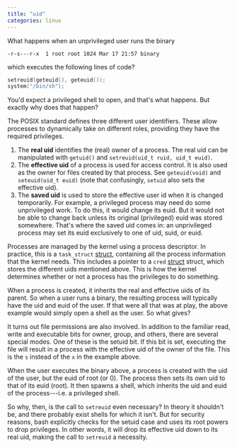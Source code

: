 ```yaml
---
title: "uid"
categories: linux
---
```


What happens when an unprivileged user runs the binary

```
-r-s---r-x  1 root root 1024 Mar 17 21:57 binary
```

which executes the following lines of code?

```c
setreuid(geteuid(), geteuid());
system("/bin/sh");
```

You'd expect a privileged shell to open, and that's what happens. But exactly why does that happen?

The POSIX standard defines three different user identifiers. These allow processes to dynamically take on different roles, providing they have the required privileges.

1. The **real uid** identifies the (real) owner of a process. The real uid can be manipulated with `getuid()` and `setreuid(uid_t ruid, uid_t euid)`.
2. The **effective uid** of a process is used for access control. It is also used as the owner for files created by that process. See `geteuid(void)` and `seteuid(uid_t euid)` (note that confusingly, `setuid` also sets the effective uid).
3. The **saved uid** is used to store the effective user id when it is changed temporarily. For example, a privileged process may need do some unprivileged work. To do this, it would change its euid. But it would not be able to change back unless its original (privileged) euid was stored somewhere. That's where the saved uid comes in: an unprivileged process may set its euid exclusively to one of uid, suid, or euid.

Processes are managed by the kernel using a process descriptor. In practice, this is a `task_struct` [struct](https://github.com/torvalds/linux/blob/8f5fd927c3a7576d57248a2d7a0861c3f2795973/include/linux/sched.h#L524), containing all the process information that the kernel needs. This includes a pointer to a `cred` [struct](https://github.com/torvalds/linux/blob/8f5fd927c3a7576d57248a2d7a0861c3f2795973/include/linux/cred.h#L111) struct, which stores the different uids mentioned above. This is how the kernel determines whether or not a process has the privileges to do something.

When a process is created, it inherits the real and effective uids of its parent. So when a user runs a binary, the resulting process will typically have the uid and euid of the user. If that were all that was at play, the above example would simply open a shell as the user. So what gives?

It turns out file permissions are also involved. In addition to the familiar read, write and executable bits for owner, group, and others, there are several special modes. One of these is the setuid bit. If this bit is set, executing the file will result in a process with the effective uid of the owner of the file. This is the `s` instead of the `x` in the example above.

When the user executes the binary above, a process is created with the uid of the user, but the euid of root (or 0). The process then sets its own uid to that of its euid (root). It then spawns a shell, which inherits the uid and euid of the process---i.e. a privileged shell.

So why, then, is the call to `setreuid` even necessary? In theory it shouldn't be, and there probably exist shells for which it isn't. But for security reasons, bash explicitly checks for the setuid case and uses its root powers to drop privileges. In other words, it will drop its effective uid down to its real uid, making the call to `setreuid` a necessity.
